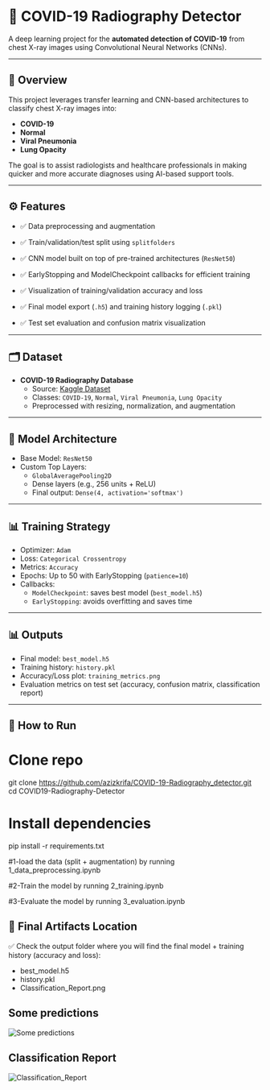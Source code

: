 # 🦠 COVID-19 Radiography Detector

A deep learning project for the **automated detection of COVID-19** from chest X-ray images using Convolutional Neural Networks (CNNs).

---

## 🧠 Overview

This project leverages transfer learning and CNN-based architectures to classify chest X-ray images into:

- **COVID-19**
- **Normal**
- **Viral Pneumonia**
- **Lung Opacity**

The goal is to assist radiologists and healthcare professionals in making quicker and more accurate diagnoses using AI-based support tools.

---

## ⚙️ Features

- ✅ Data preprocessing and augmentation
- ✅ Train/validation/test split using `splitfolders`
- ✅ CNN model built on top of pre-trained architectures (`ResNet50`)
- ✅ EarlyStopping and ModelCheckpoint callbacks for efficient training
- ✅ Visualization of training/validation accuracy and loss
- ✅ Final model export (`.h5`) and training history logging (`.pkl`)

- ✅ Test set evaluation and confusion matrix visualization

---

## 🗂 Dataset

- **COVID-19 Radiography Database**
  - Source: [Kaggle Dataset](https://www.kaggle.com/datasets/tawsifurrahman/covid19-radiography-database)
  - Classes: `COVID-19`, `Normal`, `Viral Pneumonia`, `Lung Opacity`
  - Preprocessed with resizing, normalization, and augmentation

---

## 🧪 Model Architecture

- Base Model: `ResNet50` 
- Custom Top Layers:
  - `GlobalAveragePooling2D`
  - Dense layers (e.g., 256 units + ReLU)
  - Final output: `Dense(4, activation='softmax')`

---

## 📊 Training Strategy

- Optimizer: `Adam`
- Loss: `Categorical Crossentropy`
- Metrics: `Accuracy`
- Epochs: Up to 50 with EarlyStopping (`patience=10`)
- Callbacks:
  - `ModelCheckpoint`: saves best model (`best_model.h5`)
  - `EarlyStopping`: avoids overfitting and saves time

---

## 📊 Outputs

- Final model: `best_model.h5`
- Training history: `history.pkl`
- Accuracy/Loss plot: `training_metrics.png`
- Evaluation metrics on test set (accuracy, confusion matrix, classification report)

---


## 🚀 How to Run

# Clone repo
git clone https://github.com/azizkrifa/COVID-19-Radiography_detector.git
cd COVID19-Radiography-Detector

# Install dependencies
pip install -r requirements.txt

#1-load the data (split + augmentation) by running  1_data_preprocessing.ipynb

#2-Train the model by running  2_training.ipynb

#3-Evaluate the model by running 3_evaluation.ipynb


## 📁 Final Artifacts Location

✅ Check the output folder where you will find the final model + training history (accuracy and loss):

- best_model.h5
- history.pkl
- Classification_Report.png

## Some predictions
![Some predictions ](https://github.com/user-attachments/assets/adfbf6e4-c1d0-4e93-8482-0fd2d50f14c9)

## Classification Report 
  ![Classification_Report](https://github.com/user-attachments/assets/050e12c5-3b40-45e7-915d-1a8cee21fa83)




